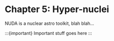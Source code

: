 # Chapter 5: Hyper-nuclei

NUDA is a nuclear astro toolkit, blah blah...

:::{important}
Important stuff goes here
:::
